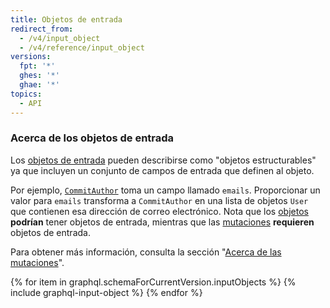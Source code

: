 ```yaml
---
title: Objetos de entrada
redirect_from:
  - /v4/input_object
  - /v4/reference/input_object
versions:
  fpt: '*'
  ghes: '*'
  ghae: '*'
topics:
  - API
---
```


### Acerca de los objetos de entrada

Los [objetos de entrada](https://graphql.github.io/graphql-spec/June2018/#sec-Input-Objects) pueden describirse como "objetos estructurables" ya que incluyen un conjunto de campos de entrada que definen al objeto.

Por ejemplo, [`CommitAuthor`](/v4/input_object/commitauthor/) toma un campo llamado `emails`. Proporcionar un valor para `emails` transforma a `CommitAuthor` en una lista de objetos `User` que contienen esa dirección de correo electrónico. Nota que los [objetos](/v4/object) **podrían** tener objetos de entrada, mientras que las [mutaciones](/v4/mutation) **requieren** objetos de entrada.

Para obtener más información, consulta la sección "[Acerca de las mutaciones](/v4/guides/forming-calls#about-mutations)".

{% for item in graphql.schemaForCurrentVersion.inputObjects %}
  {% include graphql-input-object %}
{% endfor %}
